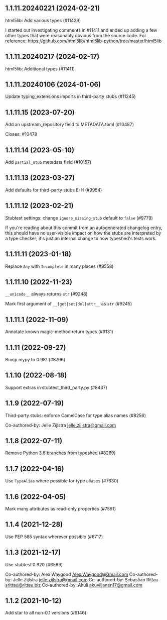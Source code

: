 ## 1.1.11.20240221 (2024-02-21)

html5lib: Add various types (#11429)

I started out investigating comments in #11411 and ended up adding a few other
types that were reasonably obvious from the source code. For reference:
https://github.com/html5lib/html5lib-python/tree/master/html5lib

## 1.1.11.20240217 (2024-02-17)

html5lib: Additional types (#11411)

## 1.1.11.20240106 (2024-01-06)

Update typing_extensions imports in third-party stubs (#11245)

## 1.1.11.15 (2023-07-20)

Add an upstream_repository field to METADATA.toml (#10487)

Closes: #10478

## 1.1.11.14 (2023-05-10)

Add `partial_stub` metadata field (#10157)

## 1.1.11.13 (2023-03-27)

Add defaults for third-party stubs E-H (#9954)

## 1.1.11.12 (2023-02-21)

Stubtest settings: change `ignore_missing_stub` default to `false` (#9779)

If you're reading about this commit from an autogenerated changelog entry, this should have no user-visible impact on how the stubs are interpreted by a type checker; it's just an internal change to how typeshed's tests work.

## 1.1.11.11 (2023-01-18)

Replace `Any` with `Incomplete` in many places (#9558)

## 1.1.11.10 (2022-11-23)

`__unicode__` always returns `str` (#9248)

Mark first argument of `__[get|set|del]attr__` as `str` (#9245)

## 1.1.11.1 (2022-11-09)

Annotate known magic-method return types (#9131)

## 1.1.11 (2022-09-27)

Bump mypy to 0.981 (#8796)

## 1.1.10 (2022-08-18)

Support extras in stubtest_third_party.py (#8467)

## 1.1.9 (2022-07-19)

Third-party stubs: enforce CamelCase for type alias names (#8256)

Co-authored-by: Jelle Zijlstra <jelle.zijlstra@gmail.com>

## 1.1.8 (2022-07-11)

Remove Python 3.6 branches from typeshed (#8269)

## 1.1.7 (2022-04-16)

Use `TypeAlias` where possible for type aliases (#7630)

## 1.1.6 (2022-04-05)

Mark many attributes as read-only properties (#7591)

## 1.1.4 (2021-12-28)

Use PEP 585 syntax wherever possible (#6717)

## 1.1.3 (2021-12-17)

Use stubtest 0.920 (#6589)

Co-authored-by: Alex Waygood <Alex.Waygood@Gmail.com>
Co-authored-by: Jelle Zijlstra <jelle.zijlstra@gmail.com>
Co-authored-by: Sebastian Rittau <srittau@rittau.biz>
Co-authored-by: Akuli <akuviljanen17@gmail.com>

## 1.1.2 (2021-10-12)

Add star to all non-0.1 versions (#6146)

